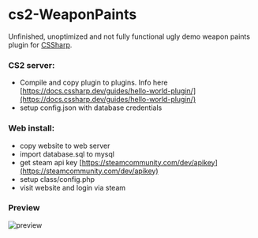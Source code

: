 # cs2-WeaponPaints

Unfinished, unoptimized and not fully functional ugly demo weapon paints plugin for [CSSharp](https://docs.cssharp.dev/).

### CS2 server:
- Compile and copy plugin to plugins. Info here [https://docs.cssharp.dev/guides/hello-world-plugin/](https://docs.cssharp.dev/guides/hello-world-plugin/)
- setup config.json with database credentials

### Web install:
- copy website to web server
- import database.sql to mysql
- get steam api key [https://steamcommunity.com/dev/apikey](https://steamcommunity.com/dev/apikey)
- setup class/config.php
- visit website and login via steam

### Preview
![preview](https://github.com/Nereziel/cs2-WeaponPaints/blob/main/website/preview.png?raw=true)
